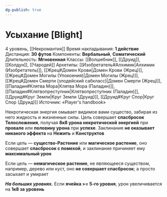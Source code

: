 ```yaml
---
dg-publish: true
---
```

# Усыхание [Blight]
4 уровень, [[Некромантия]]
Время накладывания: **1 действие**
Дистанция: **30 футов**
Компоненты: **Вербальный**, **Соматический**
Длительность: **Мгновенная**
Классы: [[Волшебник]], [[Друид]], [[Колдун]], [[Чародей]]
Архетипы: [[Изобретатель#Алхимик|Алхимик (Изобретатель)]], [[Жрец#Домен Крови|Домен Крови (Жрец)]], [[Жрец#Домен Могилы (Упокоения)|Домен Могилы (Жрец)]], [[Жрец#Домен Смерти (злодейский сабкласс)|Домен Смерти (Жрец)]], [[Паладин#Клятва Мора|Клятва Мора (Паладин)]], [[Паладин#Клятвопреступник|Клятвопреступник (Паладин)]], [[Друид#Круг Земли|Круг Земли (Друид)]], [[Друид#Круг Спор|Круг Спор (Друид)]]
Источник: «Player's handbook»

Некротическая энергия омывает видимое вами существо, забирая из него жидкость и жизненные силы. Цель совершает **спасбросок Телосложения**, получая **8к8 урона некротической энергией** при **провале** или **половину урона** при **успехе**. Заклинание **не оказывает никакого эффекта** на **Нежить** и **Конструктов**

Если цель — **существо-Растение** или **магическое растение**, оно совершает **спасбросок с помехой**, и заклинание причиняет ему **максимальный урон**

Если цель — **немагическое растение**, не являющееся существом, например, дерево или куст, оно **не совершает спасбросок**; а просто засыхает и умирает

**_На больших уровнях._** Если **ячейка >= 5-го уровня**, урон увеличивается на **1к8 за уровень**